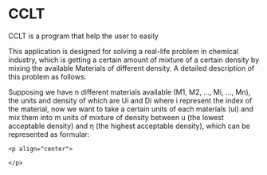 # CCLT

CCLT is a program that help the user to easily 

This application is designed for solving a real-life problem in chemical industry, which is getting a certain amount of mixture of a certain density by mixing the available Materials of different density. A detailed description of this problem as follows:

Supposing we have n different materials available (M1, M2, ..., Mi, ..., Mn), the units and density of which are Ui and Di where i represent the index of the material, now we want to take a certain units of each materials (ui) and mix them into m units of mixture of density between u (the lowest acceptable density) and η (the highest acceptable density), which can be represented as formular: 
```
<p align="center">
  
</p>
```

